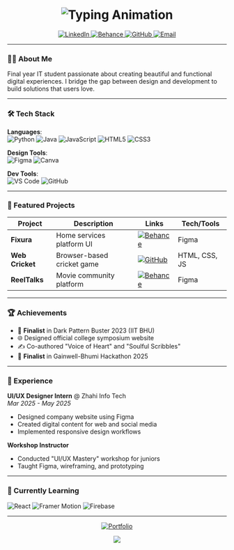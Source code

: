 <h1 align="center">
  <img src="https://readme-typing-svg.demolab.com?font=Fira+Code&size=30&duration=4000&pause=1000&color=38BC71&center=true&vCenter=true&width=500&lines=Hi+👋+I'm+Aakash+Kannan;UI%2FUX+Designer;Frontend+Developer;Creative+Problem+Solver" alt="Typing Animation" />
</h1>

<p align="center">
  <a href="https://www.linkedin.com/in/aakash-kannan-8b51a827b/">
    <img src="https://img.shields.io/badge/-LinkedIn-0A66C2?style=flat&logo=linkedin" alt="LinkedIn" />
  </a>
  <a href="https://www.behance.net/aakashkannan">
    <img src="https://img.shields.io/badge/-Behance-1769FF?style=flat&logo=behance" alt="Behance" />
  </a>
  <a href="https://github.com/aakashk2005">
    <img src="https://img.shields.io/badge/-GitHub-181717?style=flat&logo=github" alt="GitHub" />
  </a>
  <a href="mailto:aakashkannan05@gmail.com">
    <img src="https://img.shields.io/badge/-Email-EA4335?style=flat&logo=gmail" alt="Email" />
  </a>
</p>

---

### 👨‍💻 About Me
Final year IT student passionate about creating beautiful and functional digital experiences. I bridge the gap between design and development to build solutions that users love.

---

### 🛠️ Tech Stack
**Languages**:  
![Python](https://img.shields.io/badge/-Python-3776AB?logo=python)
![Java](https://img.shields.io/badge/-Java-007396?logo=java)
![JavaScript](https://img.shields.io/badge/-JavaScript-F7DF1E?logo=javascript)
![HTML5](https://img.shields.io/badge/-HTML5-E34F26?logo=html5)
![CSS3](https://img.shields.io/badge/-CSS3-1572B6?logo=css3)

**Design Tools**:  
![Figma](https://img.shields.io/badge/-Figma-F24E1E?logo=figma)
![Canva](https://img.shields.io/badge/-Canva-00C4CC?logo=canva)

**Dev Tools**:  
![VS Code](https://img.shields.io/badge/-VS_Code-007ACC?logo=visual-studio-code)
![GitHub](https://img.shields.io/badge/-GitHub-181717?logo=github)

---

### 🚀 Featured Projects

| Project       | Description          | Links | Tech/Tools |
|---------------|----------------------|-------|------------|
| **Fixura**    | Home services platform UI | [![Behance](https://img.shields.io/badge/Behance-1769FF?logo=behance)](https://www.behance.net/gallery/212585949/UIUX-Mobile-App) | Figma |
| **Web Cricket** | Browser-based cricket game | [![GitHub](https://img.shields.io/badge/GitHub-181717?logo=github)](https://github.com/aakashk2005/Web-Cricket-using-HTML-CSS-JS) | HTML, CSS, JS |
| **ReelTalks** | Movie community platform | [![Behance](https://img.shields.io/badge/Behance-1769FF?logo=behance)](https://www.behance.net/gallery/230067247/ReelTalks-A-Cinematic-UI-Experience-for-Movie-Lovers) | Figma |

---

### 🏆 Achievements
- 🥈 **Finalist** in Dark Pattern Buster 2023 (IIT BHU)
- 🌐 Designed official college symposium website
- ✍️ Co-authored "Voice of Heart" and "Soulful Scribbles"
- 🤖 **Finalist** in Gainwell-Bhumi Hackathon 2025

---

### 💼 Experience
**UI/UX Designer Intern** @ Zhahi Info Tech  
_Mar 2025 - May 2025_  
- Designed company website using Figma
- Created digital content for web and social media
- Implemented responsive design workflows

**Workshop Instructor**  
- Conducted "UI/UX Mastery" workshop for juniors
- Taught Figma, wireframing, and prototyping

---

### 🌱 Currently Learning
![React](https://img.shields.io/badge/-React-61DAFB?logo=react) 
![Framer Motion](https://img.shields.io/badge/-Framer_Motion-0055FF?logo=framer) 
![Firebase](https://img.shields.io/badge/-Firebase-FFCA28?logo=firebase)

---

<p align="center">
  <a href="https://aakash-portfolio-b664d.web.app/">
    <img src="https://img.shields.io/badge/View_Portfolio-38BC71?style=for-the-badge" alt="Portfolio" />
  </a>
</p>

<div align="center">
  <img src="https://capsule-render.vercel.app/api?type=waving&color=38BC71&height=100&section=footer" />
</div>
